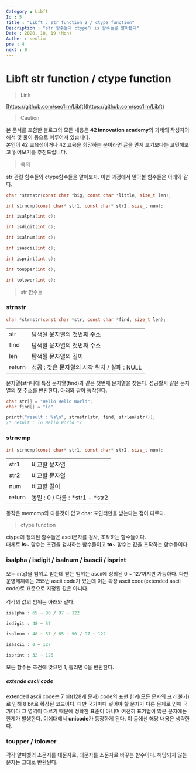 ```yaml
---
Category : Libft
Id : 5
Title : "Libft : str function 2 / ctype function"
Description : "str 함수들과 ctype의 is 함수들을 알아본다"
Date : 2020, 10, 19 (Mon)
Auther : seolim
pre : 4
next : 0
---
```



# Libft str function / ctype function
> Link

[https://github.com/seo1im/Libft](https://github.com/seo1im/Libft)

> Caution

본 문서를 포함한 블로그의 모든 내용은 <b>42 innovation academy</b>의 과제의 작성자의 해석 및 풀이 등으로 이루어져 있습니다.</br>본인이 42 교육생이거나 42 교육을 희망하는 분이라면 글을 먼저 보기보다는 고민해보고 읽어보기를 추천드립니다.


> 목적

str 관련 함수들와 ctype함수들을 알아보자. 이번 과정에서 알아볼 함수들은 아래와 같다.

```c
char *strnstr(const char *big, const char *little, size_t len);

int strncmp(const char* str1, const char* str2, size_t num);

int isalpha(int c);

int isdigit(int c);

int isalnum(int c);

int isascii(int c);

int isprint(int c);

int toupper(int c);

int tolower(int c);
```

> str 함수들

### strnstr
```c
char *strnstr(const char *str, const char *find, size_t len);
```

<table>
    <tr>
        <td class="title">str</td>
        <td>탐색될 문자열의 첫번째 주소</td>
    </tr>
    <tr>
        <td class="title">find</td>
        <td>탐색할 문자열의 첫번째 주소</td>
    </tr>
    <tr>
        <td class="title">len</td>
        <td>탐색될 문자열의 길이</td>
    </tr>
    <tr>
        <td class="title">return</td>
        <td>성공 : 찾은 문자열의 시작 위치 / 실패 : NULL</td>
    </tr>
</table>


문자열(str)내에 특정 문자열(find)과 같은 첫번째 문자열을 찾는다. 성공할시 같은 문자열의 첫 주소를 반환한다. 아래와 같이 동작된다.

```c
char str[] = "Hello Hello World";
char find[] = "lo"

printf("result : %s\n", strnstr(str, find, strlen(str)));
/* result : lo Hello World */
```

### strncmp
```c
int strncmp(const char* str1, const char* str2, size_t num);
```
<table>
    <tr>
        <td class="title">str1</td>
        <td>비교할 문자열</td>
    </tr>
    <tr>
        <td class="title">str2</td>
        <td>비교할 문자열</td>
    </tr>
    <tr>
        <td class="title">num</td>
        <td>비교할 길이</td>
    </tr>
    <tr>
        <td class="title">return</td>
        <td>동일 : 0 / 다름 : *str1 - *str2</td>
    </tr>
</table>

동작은 memcmp와 다를것이 없고 char 포인터만을 받는다는 점이 다르다.

> ctype function

ctype에 정의된 함수들은 ascii문자를 검사, 조작하는 함수들이다.</br>대체로 **is~** 함수는 조건을 검사하는 함수들이고 **to~** 함수는 값을 조작하는 함수들이다.

### isalpha / isdigit / isalnum / isascii / isprint
모두 int값을 범위로 받는데 받는 범위는 ascii에 정의된 0 ~ 127까지만 가능하다. 다만 운영체제에는 255번 ascii code가 있는데 이는 확장 ascii code(extended ascii code)로 표준으로 지정된 값은 아니다.</br></br>각각의 값의 범위는 아래와 같다.

```c
isalpha : 65 ~ 90 / 97 ~ 122

isdigit : 48 ~ 57

isalnum : 48 ~ 57 / 65 ~ 90 / 97 ~ 122

isascii : 0 ~ 127

isprint : 32 ~ 126
```

모든 함수는 조건에 맞으면 1, 틀리면 0을 반환한다.

##### extende ascii code
extended ascii code는 7 bit(128개 문자) code의 표현 한계(모든 문자의 표기 불가)로 인해 8 bit로 확장된 코드이다. 다만 국가마다 넣어야 할 문자가 다른 문제로 인해 국가마다 그 영역이 다르기 때문에 정확한 표준이 아니며 여전히 표기법이 많은 문자에는 한계가 발생한다. 이에대해서 **unicode**가 등장하게 된다. 이 글에선 해당 내용은 생략한다.

### toupper / tolower
각각 알파벳의 소문자를 대문자로, 대문자를 소문자로 바꾸는 함수이다. 해당되지 않는 문자는 그대로 반환된다.